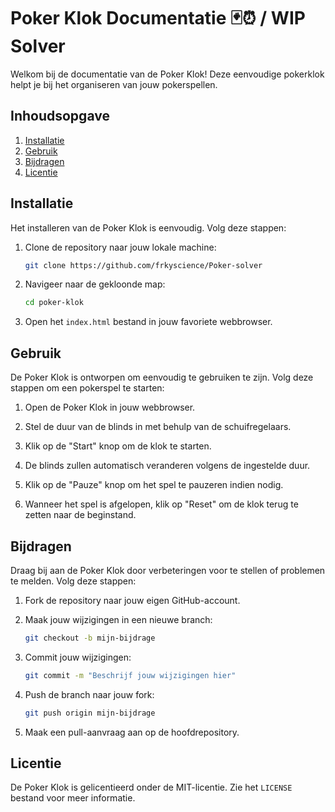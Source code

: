 # Poker Klok Documentatie 🃏⏰ / WIP Solver

Welkom bij de documentatie van de Poker Klok! Deze eenvoudige pokerklok helpt je bij het organiseren van jouw pokerspellen.

## Inhoudsopgave

1. [Installatie](#installatie)
2. [Gebruik](#gebruik)
3. [Bijdragen](#bijdragen)
4. [Licentie](#licentie)

## Installatie 

Het installeren van de Poker Klok is eenvoudig. Volg deze stappen:

1. Clone de repository naar jouw lokale machine:

   ```bash
   git clone https://github.com/frkyscience/Poker-solver
   ```

2. Navigeer naar de gekloonde map:

   ```bash
   cd poker-klok
   ```

3. Open het `index.html` bestand in jouw favoriete webbrowser.

## Gebruik <a name="gebruik"></a>

De Poker Klok is ontworpen om eenvoudig te gebruiken te zijn. Volg deze stappen om een pokerspel te starten:

1. Open de Poker Klok in jouw webbrowser.

2. Stel de duur van de blinds in met behulp van de schuifregelaars.

3. Klik op de "Start" knop om de klok te starten.

4. De blinds zullen automatisch veranderen volgens de ingestelde duur.

5. Klik op de "Pauze" knop om het spel te pauzeren indien nodig.

6. Wanneer het spel is afgelopen, klik op "Reset" om de klok terug te zetten naar de beginstand.

## Bijdragen <a name="bijdragen"></a>

Draag bij aan de Poker Klok door verbeteringen voor te stellen of problemen te melden. Volg deze stappen:

1. Fork de repository naar jouw eigen GitHub-account.

2. Maak jouw wijzigingen in een nieuwe branch:

   ```bash
   git checkout -b mijn-bijdrage
   ```

3. Commit jouw wijzigingen:

   ```bash
   git commit -m "Beschrijf jouw wijzigingen hier"
   ```

4. Push de branch naar jouw fork:

   ```bash
   git push origin mijn-bijdrage
   ```

5. Maak een pull-aanvraag aan op de hoofdrepository.

## Licentie <a name="licentie"></a>

De Poker Klok is gelicentieerd onder de MIT-licentie. Zie het `LICENSE` bestand voor meer informatie.
